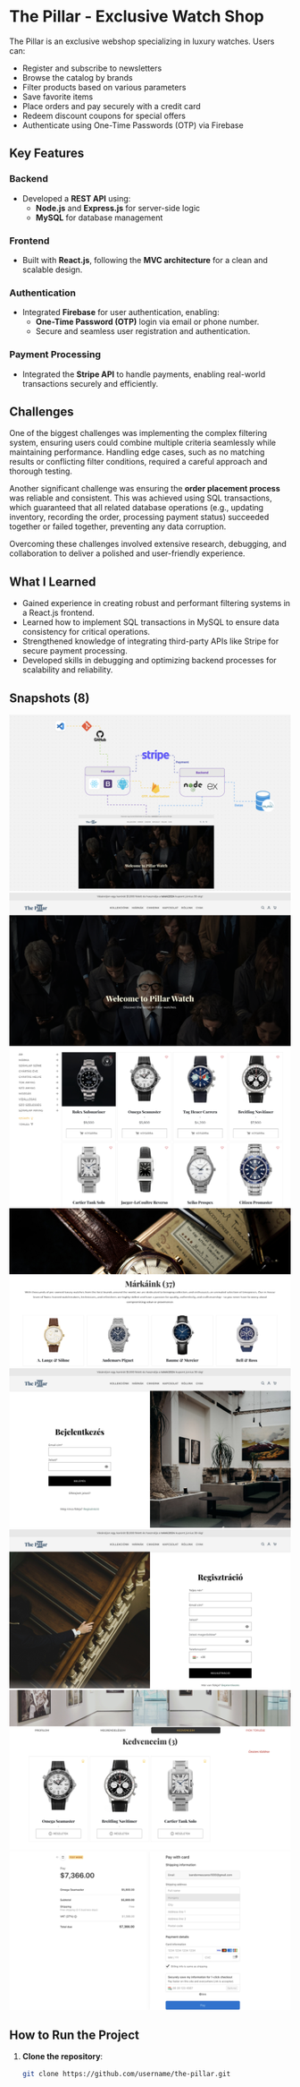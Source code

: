 # The Pillar - Exclusive Watch Shop

The Pillar is an exclusive webshop specializing in luxury watches. Users can:

- Register and subscribe to newsletters
- Browse the catalog by brands
- Filter products based on various parameters
- Save favorite items
- Place orders and pay securely with a credit card
- Redeem discount coupons for special offers
- Authenticate using One-Time Passwords (OTP) via Firebase

## Key Features

### Backend
- Developed a **REST API** using:
  - **Node.js** and **Express.js** for server-side logic
  - **MySQL** for database management

### Frontend
- Built with **React.js**, following the **MVC architecture** for a clean and scalable design.

### Authentication
- Integrated **Firebase** for user authentication, enabling:
  - **One-Time Password (OTP)** login via email or phone number.
  - Secure and seamless user registration and authentication.

### Payment Processing
- Integrated the **Stripe API** to handle payments, enabling real-world transactions securely and efficiently.

## Challenges

One of the biggest challenges was implementing the complex filtering system, ensuring users could combine multiple criteria seamlessly while maintaining performance. Handling edge cases, such as no matching results or conflicting filter conditions, required a careful approach and thorough testing. 

Another significant challenge was ensuring the **order placement process** was reliable and consistent. This was achieved using SQL transactions, which guaranteed that all related database operations (e.g., updating inventory, recording the order, processing payment status) succeeded together or failed together, preventing any data corruption.

Overcoming these challenges involved extensive research, debugging, and collaboration to deliver a polished and user-friendly experience.

## What I Learned

- Gained experience in creating robust and performant filtering systems in a React.js frontend.
- Learned how to implement SQL transactions in MySQL to ensure data consistency for critical operations.
- Strengthened knowledge of integrating third-party APIs like Stripe for secure payment processing.
- Developed skills in debugging and optimizing backend processes for scalability and reliability.

## Snapshots (8)

![The Pillar Software Architecture](BACKEND/public/images/Snapshots/thepillar-software-architecture.png "The Pillar Software Architecture")
![The Pillar Homepage](BACKEND/public/images/Snapshots/homepage.png "The Pillar Homepage")
![The Pillar Main Products](BACKEND/public/images/Snapshots/mainproducts.png "The Pillar Main Products")
![The Pillar All Products](BACKEND/public/images/Snapshots/allproducts.png "The Pillar All Product")
![The Pillar Login](BACKEND/public/images/Snapshots/login.png "The Pillar Login")
![The Pillar Register](BACKEND/public/images/Snapshots/register.png "The Pillar Register")
![The Pillar Favorite](BACKEND/public/images/Snapshots/favorite.png "The Pillar Favorite")
![The Pillar Stripe Payment](BACKEND/public/images/Snapshots/stripe.png "The Pillar Stripe Payment")

## How to Run the Project

1. **Clone the repository**:
   ```bash
   git clone https://github.com/username/the-pillar.git